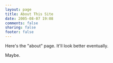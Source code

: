 ```yaml
---
layout: page
title: About This Site
date: 2005-08-07 19:08
comments: false
sharing: false
footer: false
---
```


Here's the "about" page. It'll look better eventually.

Maybe.